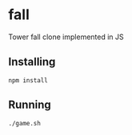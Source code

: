 # fall
Tower fall clone implemented in JS


## Installing

    npm install


## Running

    ./game.sh


